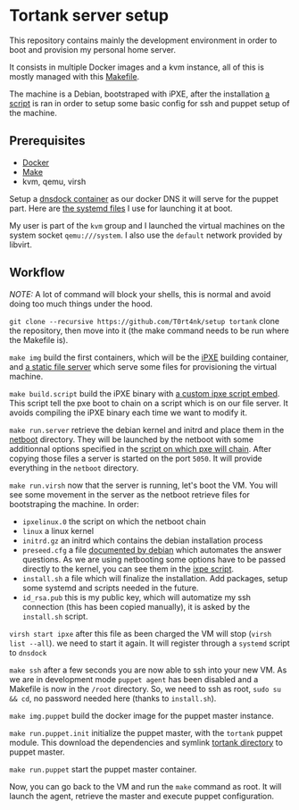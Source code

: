 Tortank server setup
====================

This repository contains mainly the development environment in order to
boot and provision my personal home server.

It consists in multiple Docker images and a kvm instance, all of this is mostly
managed with this [Makefile](./Makefile).

The machine is a Debian, bootstraped with iPXE, after the installation
[a script](./netboot/install.sh) is ran in order to setup some basic config
for ssh and puppet setup of the machine.

Prerequisites
-------------

* [Docker](https://www.docker.com/)
* [Make](https://www.gnu.org/software/make/)
* kvm, qemu, virsh

Setup a [dnsdock container](https://github.com/tonistiigi/dnsdock)
as our docker DNS it will serve for the puppet part. Here are
[the systemd files](https://github.com/IxDay/dotfiles/tree/534be8ec2ad620896f9e1195f4387f579140b1d5/etc/systemd/system)
I use for launching it at boot.

My user is part of the `kvm` group and I launched the virtual machines on
the system socket `qemu:///system`. I also use the `default` network provided
by libvirt.

Workflow
--------

*NOTE:* A lot of command will block your shells, this is normal and avoid doing
too much things under the hood.

`git clone --recursive https://github.com/T0rt4nk/setup tortank`
clone the repository, then move into it (the make command needs to be run where
the Makefile is).


`make img` build the first containers, which will be the
[iPXE](./dockerfile_ipxe) building container, and
[a static file server](./dockerfile_server) which serve some files for
provisioning the virtual machine.

`make build.script` build the iPXE binary with
[a custom ipxe script embed](./scripts/script.ipxe). This script tell the pxe
boot to chain on a script which is on our file server. It avoids compiling
the iPXE binary each time we want to modify it.

`make run.server` retrieve the debian kernel and initrd and place them in
the [netboot](./netboot) directory.
They will be launched by the netboot with some additionnal options specified
in the [script on which pxe will chain](./netboot/ipxelinux.0).
After copying those files a server is started on the port `5050`. It will
provide everything in the `netboot` directory.

`make run.virsh` now that the server is running, let's boot the VM. You will
see some movement in the server as the netboot retrieve files for bootstraping
the machine. In order:
* `ipxelinux.0` the script on which the netboot chain
* `linux` a linux kernel
* `initrd.gz` an initrd which contains the debian installation process
* `preseed.cfg` a file [documented by debian](https://www.debian.org/releases/stable/amd64/apbs03.html.en) which automates the answer questions. As we are using netbooting
some options have to be passed directly to the kernel, you can see them in
the [ixpe script](./netboot/ipxelinux.0).
* `install.sh` a file which will finalize the installation. Add packages, setup
some systemd and scripts needed in the future.
* `id_rsa.pub` this is my public key, which will automatize my ssh connection
(this has been copied manually), it is asked by the `install.sh` script.

`virsh start ipxe` after this file as been charged the VM will stop
(`virsh list --all`). we need to start it again. It will register through a
`systemd` script to `dnsdock`

`make ssh` after a few seconds you are now able to ssh into your new VM.
As we are in development mode `puppet agent` has been disabled and a Makefile
is now in the `/root` directory. So, we need to ssh as root, `sudo su && cd`,
no password needed here (thanks to `install.sh`).

`make img.puppet` build the docker image for the puppet master instance.

`make run.puppet.init` initialize the puppet master, with the `tortank` puppet
module. This download the dependencies and symlink
[tortank directory](./tortank) to puppet master.

`make run.puppet` start the puppet master container.

Now, you can go back to the VM and run the `make` command as root. It will
launch the agent, retrieve the master and execute puppet configuration.

